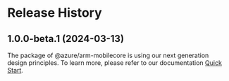 # Release History
    
## 1.0.0-beta.1 (2024-03-13)

The package of @azure/arm-mobilecore is using our next generation design principles. To learn more, please refer to our documentation [Quick Start](https://aka.ms/js-track2-quickstart).
